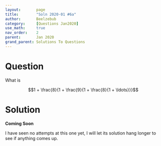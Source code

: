```yaml
---
layout:       page
title:        "Soln 2020-01 #6a"
author:       Beelzebub
category:     [Questions Jan2020]
use_math:     true
nav_order:    2
parent:       Jan 2020
grand_parent: Solutions To Questions
---
```


# Question

What is

$$1 + \frac{8}{1 + \frac{9}{1 + \frac{8}{1 + \ldots}}}$$


# Solution

**Coming Soon**

I have seen no attempts at this one yet, I will let its solution hang longer to see if anything comes up.


